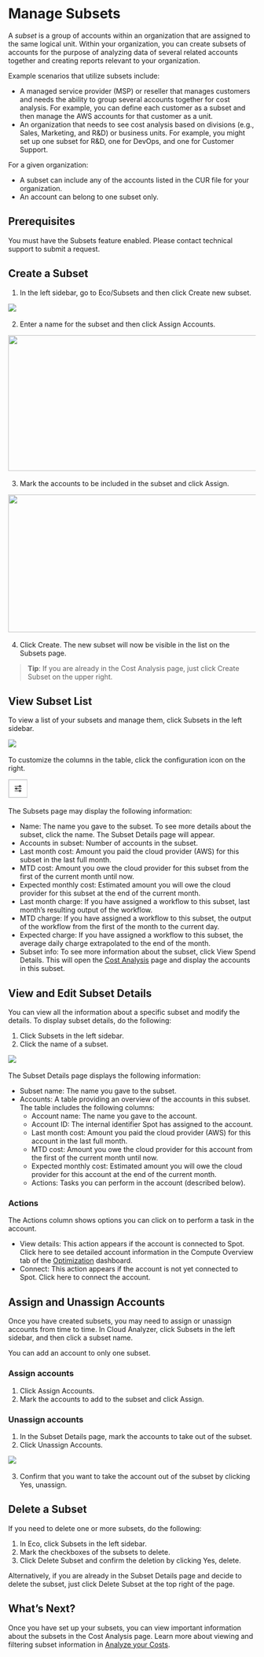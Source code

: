 # Manage Subsets

A _subset_ is a group of accounts within an organization that are assigned to the same logical unit. Within your organization, you can create subsets of accounts for the purpose of analyzing data of several related accounts together and creating reports relevant to your organization.

Example scenarios that utilize subsets include:

- A managed service provider (MSP) or reseller that manages customers and needs the ability to group several accounts together for cost analysis. For example, you can define each customer as a subset and then manage the AWS accounts for that customer as a unit.
- An organization that needs to see cost analysis based on divisions (e.g., Sales, Marketing, and R&D) or business units. For example, you might set up one subset for R&D, one for DevOps, and one for Customer Support.

For a given organization:

- A subset can include any of the accounts listed in the CUR file for your organization.
- An account can belong to one subset only.

## Prerequisites

You must have the Subsets feature enabled. Please contact technical support to submit a request.

## Create a Subset

1. In the left sidebar, go to Eco/Subsets and then click Create new subset.

<img src="/eco/_media/tutorials-manage-subsets-01.png" />

2. Enter a name for the subset and then click Assign Accounts.

<img src="/eco/_media/tutorials-manage-subsets-02.png" width="534" height="276" />

3. Mark the accounts to be included in the subset and click Assign.

<img src="/eco/_media/tutorials-manage-subsets-03.png" width="516" height="280" />

4. Click Create. The new subset will now be visible in the list on the Subsets page.

> **Tip**: If you are already in the Cost Analysis page, just click Create Subset on the upper right.

## View Subset List

To view a list of your subsets and manage them, click Subsets in the left sidebar.

<img src="/eco/_media/tutorials-manage-subsets-04.png" />

To customize the columns in the table, click the configuration icon on the right.

<img src="/eco/_media/tutorials-manage-subsets-04a.png" />

The Subsets page may display the following information:

- Name: The name you gave to the subset. To see more details about the subset, click the name. The Subset Details page will appear.
- Accounts in subset: Number of accounts in the subset.
- Last month cost: Amount you paid the cloud provider (AWS) for this subset in the last full month.
- MTD cost: Amount you owe the cloud provider for this subset from the first of the current month until now.
- Expected monthly cost: Estimated amount you will owe the cloud provider for this subset at the end of the current month.
- Last month charge: If you have assigned a workflow to this subset, last month’s resulting output of the workflow.
- MTD charge: If you have assigned a workflow to this subset, the output of the workflow from the first of the month to the current day.
- Expected charge: If you have assigned a workflow to this subset, the average daily charge extrapolated to the end of the month.
- Subset info: To see more information about the subset, click View Spend Details. This will open the [Cost Analysis](cloud-analyzer/tutorials/analyze-your-costs.md) page and display the accounts in this subset.

## View and Edit Subset Details

You can view all the information about a specific subset and modify the details. To display subset details, do the following:

1. Click Subsets in the left sidebar.
2. Click the name of a subset.

<img src="/eco/_media/tutorials-manage-subsets-05.png" />

The Subset Details page displays the following information:

- Subset name: The name you gave to the subset.
- Accounts: A table providing an overview of the accounts in this subset. The table includes the following columns:
  - Account name: The name you gave to the account.
  - Account ID: The internal identifier Spot has assigned to the account.
  - Last month cost: Amount you paid the cloud provider (AWS) for this account in the last full month.
  - MTD cost: Amount you owe the cloud provider for this account from the first of the current month until now.
  - Expected monthly cost: Estimated amount you will owe the cloud provider for this account at the end of the current month.
  - Actions: Tasks you can perform in the account (described below).

### Actions

The Actions column shows options you can click on to perform a task in the account.

- View details: This action appears if the account is connected to Spot. Click here to see detailed account information in the Compute Overview tab of the [Optimization](cloud-analyzer/tutorials/use-optimization-dashboard/) dashboard.
- Connect: This action appears if the account is not yet connected to Spot. Click here to connect the account.

## Assign and Unassign Accounts

Once you have created subsets, you may need to assign or unassign accounts from time to time. In Cloud Analyzer, click Subsets in the left sidebar, and then click a subset name.

You can add an account to only one subset.

### Assign accounts

1. Click Assign Accounts.
2. Mark the accounts to add to the subset and click Assign.

### Unassign accounts

1. In the Subset Details page, mark the accounts to take out of the subset.
2. Click Unassign Accounts.

<img src="/eco/_media/tutorials-manage-subsets-06.png" />

3. Confirm that you want to take the account out of the subset by clicking Yes, unassign.

## Delete a Subset

If you need to delete one or more subsets, do the following:

1. In Eco, click Subsets in the left sidebar.
2. Mark the checkboxes of the subsets to delete.
3. Click Delete Subset and confirm the deletion by clicking Yes, delete.

Alternatively, if you are already in the Subset Details page and decide to delete the subset, just click Delete Subset at the top right of the page.

## What’s Next?

Once you have set up your subsets, you can view important information about the subsets in the Cost Analysis page. Learn more about viewing and filtering subset information in [Analyze your Costs](cloud-analyzer/tutorials/analyze-your-costs.md).
